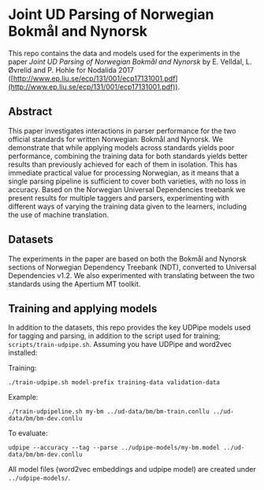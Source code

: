 # Joint UD Parsing of Norwegian Bokmål and Nynorsk

This repo contains the data and models used for the experiments in the paper _Joint UD Parsing of Norwegian Bokmål and Nynorsk_ by E. Velldal, L. Øvrelid and P. Hohle for Nodalida 2017 ([http://www.ep.liu.se/ecp/131/001/ecp17131001.pdf](http://www.ep.liu.se/ecp/131/001/ecp17131001.pdf)).

## Abstract
This paper investigates interactions in parser performance for the two official standards for written Norwegian: Bokmål and Nynorsk. We demonstrate that while applying models across standards yields poor performance, combining the training data for both standards yields better results than previously achieved for each of them in isolation. This has immediate practical value for processing Norwegian, as it means that a single parsing pipeline is sufficient to cover both varieties, with no loss in accuracy. Based on the Norwegian Universal Dependencies treebank we present results for multiple taggers and parsers, experimenting with different ways of varying the training data given to the learners, including the use of machine translation.

## Datasets
The experiments in the paper are based on both the Bokmål and Nynorsk sections of Norwegian Dependency Treebank (NDT), converted to Universal Dependencies v1.2. We also experimented with translating between the two standards using the Apertium MT toolkit.

## Training and applying models
In addition to the datasets, this repo provides the key UDPipe models used for tagging and parsing, in addition to the script used for training; `scripts/train-udpipe.sh`. Assuming you have UDPipe and word2vec installed:

Training:
```
./train-udpipe.sh model-prefix training-data validation-data
```
Example: 
```
./train-udpipeline.sh my-bm ../ud-data/bm/bm-train.conllu ../ud-data/bm/bm-dev.conllu
```

To evaluate:
```
udpipe --accuracy --tag --parse ../udpipe-models/my-bm.model ../ud-data/bm/bm-dev.conllu 
```
All model files (word2vec embeddings and udpipe model) are created under `../udpipe-models/`.
